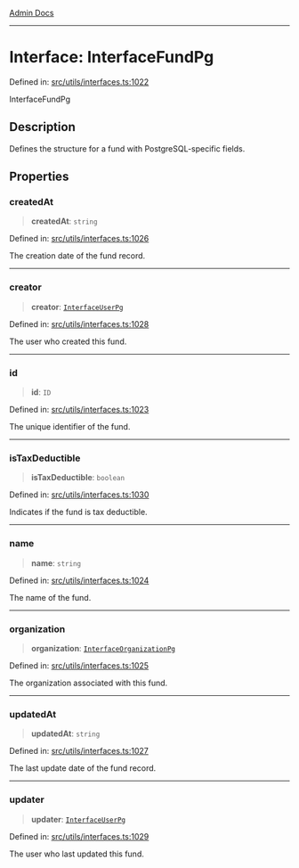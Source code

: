 [Admin Docs](/)

***

# Interface: InterfaceFundPg

Defined in: [src/utils/interfaces.ts:1022](https://github.com/PalisadoesFoundation/talawa-admin/blob/main/src/utils/interfaces.ts#L1022)

InterfaceFundPg

## Description

Defines the structure for a fund with PostgreSQL-specific fields.

## Properties

### createdAt

> **createdAt**: `string`

Defined in: [src/utils/interfaces.ts:1026](https://github.com/PalisadoesFoundation/talawa-admin/blob/main/src/utils/interfaces.ts#L1026)

The creation date of the fund record.

***

### creator

> **creator**: [`InterfaceUserPg`](InterfaceUserPg.md)

Defined in: [src/utils/interfaces.ts:1028](https://github.com/PalisadoesFoundation/talawa-admin/blob/main/src/utils/interfaces.ts#L1028)

The user who created this fund.

***

### id

> **id**: `ID`

Defined in: [src/utils/interfaces.ts:1023](https://github.com/PalisadoesFoundation/talawa-admin/blob/main/src/utils/interfaces.ts#L1023)

The unique identifier of the fund.

***

### isTaxDeductible

> **isTaxDeductible**: `boolean`

Defined in: [src/utils/interfaces.ts:1030](https://github.com/PalisadoesFoundation/talawa-admin/blob/main/src/utils/interfaces.ts#L1030)

Indicates if the fund is tax deductible.

***

### name

> **name**: `string`

Defined in: [src/utils/interfaces.ts:1024](https://github.com/PalisadoesFoundation/talawa-admin/blob/main/src/utils/interfaces.ts#L1024)

The name of the fund.

***

### organization

> **organization**: [`InterfaceOrganizationPg`](InterfaceOrganizationPg.md)

Defined in: [src/utils/interfaces.ts:1025](https://github.com/PalisadoesFoundation/talawa-admin/blob/main/src/utils/interfaces.ts#L1025)

The organization associated with this fund.

***

### updatedAt

> **updatedAt**: `string`

Defined in: [src/utils/interfaces.ts:1027](https://github.com/PalisadoesFoundation/talawa-admin/blob/main/src/utils/interfaces.ts#L1027)

The last update date of the fund record.

***

### updater

> **updater**: [`InterfaceUserPg`](InterfaceUserPg.md)

Defined in: [src/utils/interfaces.ts:1029](https://github.com/PalisadoesFoundation/talawa-admin/blob/main/src/utils/interfaces.ts#L1029)

The user who last updated this fund.
